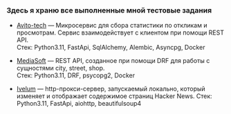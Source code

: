 ### Здесь я храню все выполненные мной тестовые задания

- [Avito-tech](https://github.com/ReYaNOW/avito-tech-test-task) — Микросервис для сбора статистики по откликам и просмотрам. Сервис взаимодействует с клиентом при помощи REST API.  
  Стек: Python3.11, FastApi, SqlAlchemy, Alembic, Asyncpg, Docker

- [MediaSoft](https://github.com/ReYaNOW/mediasoft-test-task) — REST API, созданное при помощи DRF для работы с сущностями city, street, shop.  
  Стек: Python3.11, DRF, psycopg2, Docker

- [Ivelum](https://github.com/ReYaNOW/ivelum-test-task) — http-прокси-сервер, запускаемый локально, который изменяет и отображает содержимое страниц Hacker News.
  Стек: Python3.11, FastApi, aiohttp, beautifulsoup4
